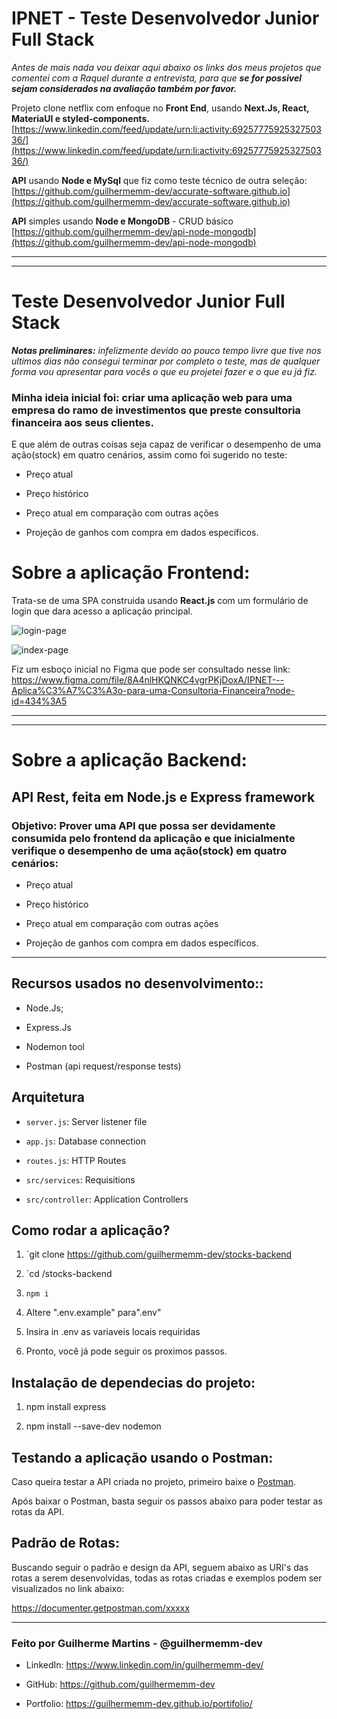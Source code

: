 # IPNET  -  Teste Desenvolvedor Junior Full Stack 

*Antes de mais nada vou deixar aqui abaixo os links dos meus projetos que comentei  com a Raquel durante a entrevista, para que* ***se for possivel sejam considerados na avaliação também por favor.***

Projeto clone netflix com enfoque no  **Front End**, usando  **Next.Js, React, MateriaUI e styled-components.**  
[https://www.linkedin.com/feed/update/urn:li:activity:6925777592532750336/](https://www.linkedin.com/feed/update/urn:li:activity:6925777592532750336/)  
  
**API**  usando  **Node e MySql**  que fiz como teste técnico de outra seleção:  
[https://github.com/guilhermemm-dev/accurate-software.github.io](https://github.com/guilhermemm-dev/accurate-software.github.io)  

  

**API**  simples usando  **Node e MongoDB**  - CRUD básico  
[https://github.com/guilhermemm-dev/api-node-mongodb](https://github.com/guilhermemm-dev/api-node-mongodb)

<hr/>
<hr/>

# Teste Desenvolvedor Junior Full Stack 

***Notas preliminares:** infelizmente devido ao pouco tempo livre que tive nos ultimos dias não consegui terminar por completo o teste, mas de qualquer forma vou apresentar para vocês o que eu projetei fazer e o que eu já fiz.*

### Minha ideia inicial foi: criar uma aplicação web para uma empresa do ramo de investimentos que preste consultoria financeira aos seus clientes.

E que além de outras coisas seja capaz de verificar o desempenho de uma ação(stock) em quatro cenários, assim como foi sugerido no teste:
- Preço atual

- Preço histórico

- Preço atual em comparação com outras ações

- Projeção de ganhos com compra em dados específicos.


# Sobre a aplicação Frontend:

Trata-se de uma SPA construida usando **React.js** com um formulário de login que dara acesso a aplicação principal.

![login-page](https://images2.imgbox.com/57/5a/hCilWLUe_o.png)

![index-page](https://images2.imgbox.com/25/5b/ulyw0hH0_o.png)



Fiz um esboço inicial no Figma que pode ser consultado nesse link:
https://www.figma.com/file/8A4nlHKQNKC4vgrPKjDoxA/IPNET---Aplica%C3%A7%C3%A3o-para-uma-Consultoria-Financeira?node-id=434%3A5

<hr/>
<hr/>

# Sobre a aplicação Backend:

## API  Rest, feita em Node.js  e  Express  framework

  

###  Objetivo:  Prover uma API que possa ser devidamente consumida pelo frontend da aplicação e que inicialmente verifique o desempenho de uma ação(stock) em quatro cenários:

- Preço atual

- Preço histórico

- Preço atual em comparação com outras ações

- Projeção de ganhos com compra em dados específicos.

  

<hr>

  

##   Recursos usados ​​no desenvolvimento::

  

- Node.Js;

- Express.Js

- Nodemon tool

- Postman (api request/response tests)

  

## Arquitetura


- `server.js`: Server listener file

- `app.js`: Database connection

- `routes.js`: HTTP Routes

- `src/services`: Requisitions

- `src/controller`: Application Controllers

  

## Como rodar a aplicação?

  

1. `git clone https://github.com/guilhermemm-dev/stocks-backend

2. `cd /stocks-backend

3. `npm i`

4. Altere ".env.example" para".env"

5. Insira in .env as variaveis locais requiridas

6. Pronto, você já pode seguir os proximos passos.

  

## Instalação de dependecias do projeto:

  

1. npm install express

2.  npm install --save-dev nodemon


  

## Testando a aplicação usando o Postman:

  

Caso queira testar a API criada no projeto, primeiro baixe o [Postman](https://chrome.google.com/webstore/detail/postman/fhbjgbiflinjbdggehcddcbncdddomop).

Após baixar o Postman, basta seguir os passos abaixo para poder testar as rotas da API.

  

## Padrão de Rotas:

  
Buscando seguir o padrão e design da API, seguem abaixo as URI's das rotas a serem desenvolvidas, todas as rotas criadas e exemplos podem ser visualizados no link abaixo:

https://documenter.getpostman.com/xxxxx

  

<hr/>

  

<h3> Feito por Guilherme Martins - @guilhermemm-dev </h3>

  

- LinkedIn: https://www.linkedin.com/in/guilhermemm-dev/

- GitHub: https://github.com/guilhermemm-dev

- Portfolio: https://guilhermemm-dev.github.io/portifolio/